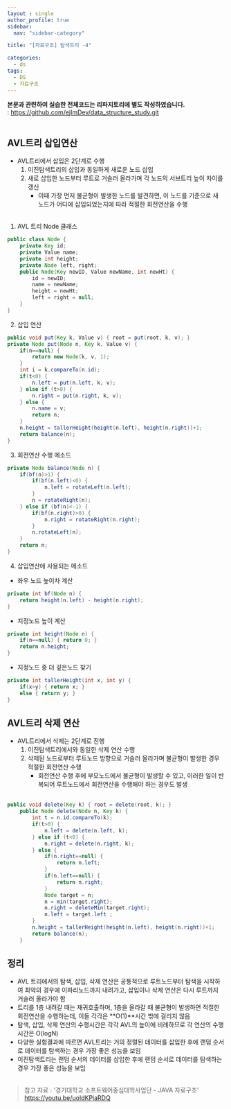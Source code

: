 ```yaml
---
layout : single
author_profile: true
sidebar: 
  nav: "sidebar-category"

title: "[자료구조] 탐색트리 -4"

categories:
  - ds
tags:
  - DS
  - 자료구조
---
```



**본문과 관련하여 실습한 전체코드는 리파지토리에 별도 작성하였습니다.**<br>
: https://github.com/ejImDev/data_structure_study.git<br><br>


## AVL트리 삽입연산
- AVL트리에서 삽입은 2단계로 수행<br>
	1. 이진탐색트리의 삽입과 동일하게 새로운 노드 삽입<br>
	2. 새로 삽입한 노드부터 루트로 거슬러 올라가며 각 노드의 서브트리 높이 차이를 갱신 <br>
		- 이때 가장 먼저 불균형이 발생한 노드를 발견하면, 이 노드를 기준으로 새 노드가 어디에 삽입되었는지에 따라 적절한 회전연산을 수행<br><br>

1. AVL 트리 Node 클래스<br>
``` java
public class Node {
	private Key id;
	private Value name;
	private int height;
	private Node left, right;
	public Node(Key newID, Value newName, int newHt) {
		id = newID;
		name = newName;
		height = newHt;
		left = right = null;
	}
}
```

2. 삽입 연산<br>
``` java
public void put(Key k, Value v) { root = put(root, k, v); }
private Node put(Node n, Key k, Value v) {
	if(n==null) {
		return new Node(k, v, 1);
	}
	int i = k.compareTo(n.id);
	if(t<0) {
		n.left = put(n.left, k, v);
	} else if (t>0) {
		n.right = put(n.right, k, v);
	} else {
		n.name = v;
		return n;
	}
	n.height = tallerHeight(height(n.left), height(n.right))+1;
	return balance(n);
}
```

3. 회전연산 수행 메소드<br>
``` java
private Node balance(Node n) {
	if(bf(n)>1) {
		if(bf(n.left)<0) {
			n.left = rotateLeft(n.left);
		}
		n = rotateRight(n);
	} else if (bf(n)<-1) {
		if(bf(n.right)>0) {
			n.right = rotateRight(n.right);
		}
		n.rotateLeft(n);
	}
	return n;
}
```

4. 삽입연산에 사용되는 메소드<br>
- 좌우 노드 높이차 계산<br>
``` java
private int bf(Node n) {
	return height(n.left) - height(n.right);
}
``` 

- 지정노드 높이 계산<br>
``` java
private int height(Node n) {
	if(n==null) { return 0; }
	return n.height;
}
```

- 지정노드 중 더 깊은노드 찾기<br>
``` java
private int tallerHeight(int x, int y) {
	if(x>y) { return x; }
	else { return y; }
}
```

## AVL트리 삭제 연산
- AVL트리에서 삭제는 2단계로 진행<br>
	1. 이진탐색트리에서와 동일한 삭제 연산 수행<br>
	2. 삭제된 노드로부터 루트노드 방향으로 거슬러 올라가며 불균형이 발생한 경우 적절한 회전연산 수행<br>
		- 회전연산 수행 후에 부모노드에서 불균형이 발생할 수 있고, 이러한 일이 반복되어 루트노드에서 회전연산을 수행해야 하는 경우도 발생<br><br>
``` java
public void delete(Key k) { root = delete(root, k); }
    public Node delete(Node n, Key k) {
        int t = n.id.compareTo(k);
        if(t>0) {
            n.left = delete(n.left, k);
        } else if (t<0) {
            n.right = delete(n.right, k);
        } else {
            if(n.right==null) {
                return n.left;
            }
            if(n.left==null) {
                return n.right;
            }
            Node target = n;
            n = min(target.right);
            n.right = deleteMin(target.right);
            n.left = target.left ;
        }
        n.height = tallerHeight(height(n.left), height(n.right))+1;
        return balance(n);
    }
```

## 정리
- AVL 트리에서의 탐색, 삽입, 삭제 연산은 공통적으로 루트노드부터 탐색을 시작하여 최악의 경우에 이파리노드까지 내려가고, 삽입이나 삭제 연산은 다시 루트까지 거슬러 올라가야 함<br>
- 트리를 1층 내려갈 때는 재귀호출하며, 1층을 올라갈 때 불균형이 발생하면 적절한 회전연산을 수행하는데, 이들 각각은 **O(1)**시간 밖에 걸리지 않음<br>
- 탐색, 삽입, 삭제 연산의 수행시간은 각각 AVL의 높이에 비례하므로 각 연산의 수행시간은 O(logN)<br>
- 다양한 실험결과에 따르면 AVL트리는 거의 정렬된 데이터를 삽입한 후에 랜덤 순서로 데이터를 탐색하는 경우 가장 좋은 성능을 보임<br>
- 이진탐색트리는 랜덤 순서의 데이터를 삽입한 후에 랜덤 순서로 데이터를 탐색하는 경우 가장 좋은 성능을 보임<br><br>
> 참고 자료 : '경기대학교 소프트웨어중심대학사업단 - JAVA 자료구조' https://youtu.be/uoIdKPjaRDQ
